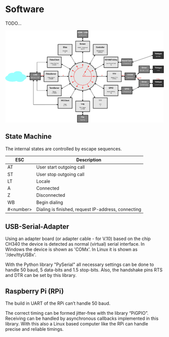 # Software

TODO...

<img src="img/SW_Modules.png" width="1330px">

## State Machine

The internal states are controlled by escape sequences. 

| ESC | Description |
| --- | --- |
| AT | User start outgoing call
| ST | User stop outgoing call
| LT | Locale
| A | Connected
| Z | Disconnected
| WB | Begin dialing
| #&lt;number&gt; | Dialing is finished, request IP-address, connecting


## USB-Serial-Adapter

Using an adapter board (or adapter cable - for V.10) based on the chip CH340 the device is detected as normal (virtual) serial interface. In Windows the device is shown as 'COMx'. In Linux it is shown as '/dev/ttyUSBx'.

With the Python library "PySerial" all necessary settings can be done to handle 50 baud, 5 data-bits and 1.5 stop-bits. Also, the handshake pins RTS and DTR can be set by this library.

## Raspberry Pi (RPi)

The build in UART of the RPi can’t handle 50 baud.

The correct timing can be formed jitter-free with the library “PiGPIO”. Receiving can be handled by asynchronous callbacks implemented in this library. With this also a Linux based computer like the RPi can handle precise and reliable timings.

